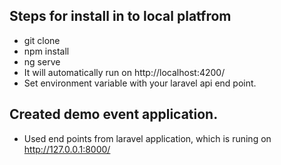 ## Steps for install in to local platfrom
- git clone
- npm install
- ng serve
- It will automatically run on http://localhost:4200/
- Set environment variable with your laravel api end point.

## Created demo event application.
- Used end points from laravel application, which is runing on http://127.0.0.1:8000/
